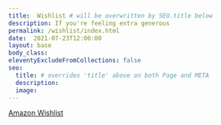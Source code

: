 ```yaml
---
title:  Wishlist # will be overwritten by SEO.title below
description: If you're feeling extra generous
permalink: /wishlist/index.html
date:  2021-07-23T12:00:00
layout: base
body_class:
eleventyExcludeFromCollections: false
seo:
  title: # overrides 'title' above on both Page and META
  description: 
  image:
---
```


[Amazon Wishlist](https://www.amazon.com/hz/wishlist/ls/31EDDE0CILTS3?ref_=wl_share)